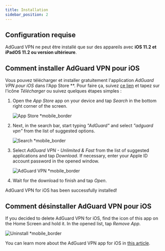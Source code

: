 ```yaml
---
title: Installation
sidebar_position: 2
---
```


## Configuration requise

AdGuard VPN ne peut être installé que sur des appareils avec **iOS 11.2 et iPadOS 11.2 ou version ultérieure**.

## Comment installer AdGuard VPN pour iOS

Vous pouvez télécharger et installer gratuitement l'application *AdGuard VPN pour iOS* dans l'App Store **. Pour faire ça, suivez [ce lien](https://agrd.io/ios_vpn) et tapez sur l'icône *Télécharger* ou suivez quelques étapes simples :

1. Open the *App Store* app on your device and tap *Search* in the bottom right corner of the screen.

    ![App Store *mobile_border](https://cdn.adguardvpn.com/content/kb/vpn/ios/app-store-en.png)

1. Next, in the search bar, start typing *"AdGuard"* and select *"adguard vpn"* from the list of suggested options.

    ![Search *mobile_border](https://cdn.adguardvpn.com/content/kb/vpn/ios/search-en.png)

1. Select *AdGuard VPN - Unlimited & Fast* from the list of suggested applications and tap *Download*. If necessary, enter your Apple ID account password in the opened window.

    ![AdGuard VPN *mobile_border](https://cdn.adguardvpn.com/content/kb/vpn/ios/adguard-vpn-en.png)

1. Wait for the download to finish and tap *Open*.

AdGuard VPN for iOS has been successfully installed!

## Comment désinstaller AdGuard VPN pour iOS

If you decided to delete AdGuard VPN for iOS, find the icon of this app on the Home Screen and hold it. In the opened list, tap *Remove App*.

![Uninstall *mobile_border](https://cdn.adguardvpn.com/public/Adguard/kb/vpn-install/deinstall-en.png)

You can learn more about the AdGuard VPN app for iOS in [this article](overview.md).
